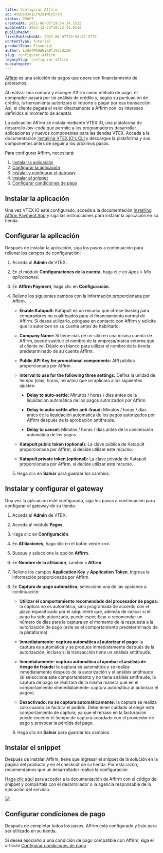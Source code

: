```yaml
---
title: Configurar Affirm
id: 4VED6U3u1LYAJaIMCy5xlN
status: DRAFT
createdAt: 2021-06-07T19:54:24.353Z
updatedAt: 2022-12-23T19:52:41.014Z
publishedAt: 
firstPublishedAt: 2021-06-07T20:02:47.377Z
contentType: tutorial
productTeam: Financial
author: 13Ue4MX9WNiX9f3SVCUZZW
slug: configurar-affirm
legacySlug: configurar-affirm
subcategory: 
---
```


[Affirm](https://www.affirm.com/) es una solución de pagos que opera con financiamiento de préstamos.

Al realizar una compra y escoger Affirm como método de pago, el comprador pasará por un análisis de crédito y, según su puntuación de crédito, la herramienta autorizará el importe a pagar por esa transacción. Así, el cliente pagará el valor directamente a Affirm con los intereses definidos al momento de aceptar.

<div class="alert alert-warning">
La aplicación Affirm se instala mediante VTEX IO, una plataforma de desarrollo <i>low-code</i> que permite a los programadores desarrollar aplicaciones y nuevos componentes para las tiendas VTEX. Acceda a la documentación <a href="https://developers.vtex.com/vtex-developer-docs/docs/vtex-io-documentation-vtex-io-cli-install">Installing VTEX IO's CLI</a> y descargue la plataforma y sus componentes antes de seguir a los próximos pasos.
</div>

Para configurar Affirm, necesitará:

1.  [Instalar la aplicación](#instalar-la-aplicacion)
2.  [Configurar la aplicación](#configurar-la-aplicacion)
3.  [Instalar y configurar el gateway](#instalar-y-configurar-el-gateway)  
4.  [Instalar el snippet](#instalar-el-snippet)   
5.  [Configurar condiciones de pago](#configurar-condiciones-de-pago)

## Instalar la aplicación

Una vez VTEX IO esté configurado, acceda a la documentación [Installing Affirm Payment App](https://developers.vtex.com/vtex-rest-api/docs/installing-affirm-payment-app-1) y siga las instrucciones para instalar la aplicación en su tienda.

## Configurar la aplicación

Después de instalar la aplicación, siga los pasos a continuación para rellenar los campos de configuración:

1.  Acceda al **Admin** de VTEX.    
2.  En el módulo **Configuraciones de la cuenta**, haga clic en *Apps > Mis aplicaciones*.    
3.  En **Affirm Payment**, haga clic en **Configuración**.  
4.  Rellene los siguientes campos con la información proporcionada por Affirm.

    - **Enable Katapult:** Katapult es un recurso que ofrece leasing para compradores no cualificados para el financiamiento normal de Affirm. Si desea utilizarlo, póngase en contacto con Affirm y solicite que lo autoricen en su cuenta antes de habilitarlo.

    - **Company Name:** Si tiene más de un sitio en una misma cuenta de Affirm, puede sustituir el nombre de la empresa/marca externa que el cliente ve. Déjelo en blanco para utilizar el nombre de la tienda predeterminado de su cuenta Affirm.

    - **Public API Key for promotional components:** API pública proporcionada por Affirm.

    - **Interval to use for the following three settings:** Defina la unidad de tiempo (días, horas, minutos) que se aplicará a los siguientes ajustes:  

        - **Delay to auto-settle:** Minutos / horas / días antes de la liquidación automática de los pagos autorizados por Affirm.

        - **Delay to auto-settle after anti-fraud:** Minutos / horas / días antes de la liquidación automática de los pagos autorizados por Affirm después de la aprobación antifraude.

        - **Delay to cancel:** Minutos / horas / días antes de la cancelación automática de los pagos.  

     - **Katapult public token (optional):** La clave pública  de Katapult proporcionada por Affirm, si decide utilizar este recurso.

     - **Katapult private token (optional):** La clave privada de  Katapult proporcionada por Affirm, si decide utilizar este recurso.

<ul>
  5. Haga clic en <b>Salvar</b> para guardar los cambios.
  </ul>

## Instalar y configurar el gateway

Una vez la aplicación esté configurada, siga los pasos a continuación para configurar el gateway de su tienda:

1.  Acceda al **Admin** de VTEX.    
2.  Acceda al módulo **Pagos**.    
3.  Haga clic en **Configuración**.    
4.  En **Afiliaciones**, haga clic en el botón verde «**+**».    
5.  Busque y seleccione la opción **Affirm**.    
6.  En **Nombre de la afiliación**, cambie a **Affirm**.
7.  Rellene los campos **Application Key** y **Application Token**. Ingrese la información proporcionada por Affirm.
8. En **Captura de pago automática**,  seleccione una de las opciones a continuación:

   - **Utilizar el comportamiento recomendado del procesador de pagos:** la captura no es automática, sino programada de acuerdo con el plazo especificado por el adquirente que, además de indicar si el pago ha sido autorizado, puede especificar o recomendar un número de días para la captura en el momento de la respuesta a la autorización de pago (este es el comportamiento predeterminado de la plataforma).

   - **Inmediatamente: captura automática al autorizar el pago:** la captura es automática y se produce inmediatamente después de la autorización, incluso si la transacción tiene un análisis antifraude.

   - **Inmediatamente: captura automática al aprobar el análisis de riesgo de fraude:** la captura es automática y se realiza inmediatamente después de la autorización y el análisis antifraude (si selecciona este comportamiento y no tiene análisis antifraude, la captura de pago se realizará de la misma manera que en el comportamiento «Inmediatamente: captura automática al autorizar el pago»).

   - **Desactivado: no se captura automáticamente:** la captura se realiza solo cuando se factura el pedido. Debe tener cuidado al elegir este comportamiento de captura, ya que el retraso en la facturación puede exceder el tiempo de captura acordado con el proveedor de pago y provocar la pérdida del pago.

<ul>
  9. Haga clic en <b>Salvar</b> para guardar los cambios.
  </ul>

## Instalar el snippet

Después de instalar Affirm, tiene que ingresar el snippet de la solución en la página del producto y en el checkout de su tienda. Por esta razón, recomendamos que un desarrollador realice la configuración.  

[Haga clic aquí](https://docs.affirm.com/affirm-developers/docs/checkout-web) para acceder a la documentación de Affirm con el código del snippet y compártala con el desarrollador o la agencia responsable de la ejecución del servicio. 

**![](https://lh5.googleusercontent.com/AQ8zxVkUK2muVkJGz4BDW8jJDuHxA_gGdHT5Z_IAP9kVyAIKIgwdbvitFndyzgarLfIhXCjHV-GwzFrFfj6PJk7uWXnD9B1ZWCXoSQsvOC19bf5TkIc8dSC1e9ZbRK8TPOBuYJnt)**

## Configurar condiciones de pago

Después de completar todos los pasos, Affirm está configurado y listo para ser utilizado en su tienda.

Si desea asociarlo a una condición de pago compatible con Affirm, siga el artículo [Configurar condiciones de pago](https://help.vtex.com/es/tutorial/condicoes-de-pagamento).
